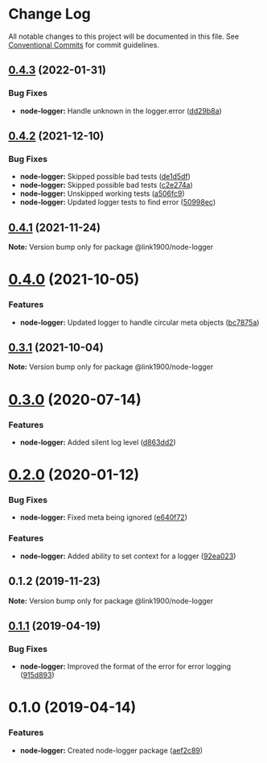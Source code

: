 # Change Log

All notable changes to this project will be documented in this file.
See [Conventional Commits](https://conventionalcommits.org) for commit guidelines.

<a name="0.4.3"></a>
## [0.4.3](https://github.com/projects/link1900/repos/link1900/compare/diff?targetBranch=refs%2Ftags%2F@link1900/node-logger@0.4.2&sourceBranch=refs%2Ftags%2F@link1900/node-logger@0.4.3) (2022-01-31)


### Bug Fixes

* **node-logger:** Handle unknown in the logger.error ([dd29b8a](https://github.com/projects/link1900/repos/link1900/commits/dd29b8a))





<a name="0.4.2"></a>
## [0.4.2](https://github.com/projects/link1900/repos/link1900/compare/diff?targetBranch=refs%2Ftags%2F@link1900/node-logger@0.4.1&sourceBranch=refs%2Ftags%2F@link1900/node-logger@0.4.2) (2021-12-10)


### Bug Fixes

* **node-logger:** Skipped possible bad tests ([de1d5df](https://github.com/projects/link1900/repos/link1900/commits/de1d5df))
* **node-logger:** Skipped possible bad tests ([c2e274a](https://github.com/projects/link1900/repos/link1900/commits/c2e274a))
* **node-logger:** Unskipped working tests ([a506fc9](https://github.com/projects/link1900/repos/link1900/commits/a506fc9))
* **node-logger:** Updated logger tests to find error ([50998ec](https://github.com/projects/link1900/repos/link1900/commits/50998ec))





<a name="0.4.1"></a>
## [0.4.1](https://github.com/projects/link1900/repos/link1900/compare/diff?targetBranch=refs%2Ftags%2F@link1900/node-logger@0.4.0&sourceBranch=refs%2Ftags%2F@link1900/node-logger@0.4.1) (2021-11-24)

**Note:** Version bump only for package @link1900/node-logger





<a name="0.4.0"></a>

# [0.4.0](https://github.com/projects/link1900/repos/link1900/compare/diff?targetBranch=refs%2Ftags%2F@link1900/node-logger@0.3.1&sourceBranch=refs%2Ftags%2F@link1900/node-logger@0.4.0) (2021-10-05)

### Features

- **node-logger:** Updated logger to handle circular meta objects ([bc7875a](https://github.com/projects/link1900/repos/link1900/commits/bc7875a))

<a name="0.3.1"></a>

## [0.3.1](https://github.com/projects/link1900/repos/link1900/compare/diff?targetBranch=refs%2Ftags%2F@link1900/node-logger@0.3.0&sourceBranch=refs%2Ftags%2F@link1900/node-logger@0.3.1) (2021-10-04)

**Note:** Version bump only for package @link1900/node-logger

<a name="0.3.0"></a>

# [0.3.0](https://github.com/projects/link1900/repos/link1900/compare/diff?targetBranch=refs%2Ftags%2F@link1900/node-logger@0.2.0&sourceBranch=refs%2Ftags%2F@link1900/node-logger@0.3.0) (2020-07-14)

### Features

- **node-logger:** Added silent log level ([d863dd2](https://github.com/projects/link1900/repos/link1900/commits/d863dd2))

<a name="0.2.0"></a>

# [0.2.0](https://github.com/projects/link1900/repos/link1900/compare/diff?targetBranch=refs%2Ftags%2F@link1900/node-logger@0.1.2&sourceBranch=refs%2Ftags%2F@link1900/node-logger@0.2.0) (2020-01-12)

### Bug Fixes

- **node-logger:** Fixed meta being ignored ([e640f72](https://github.com/projects/link1900/repos/link1900/commits/e640f72))

### Features

- **node-logger:** Added ability to set context for a logger ([92ea023](https://github.com/projects/link1900/repos/link1900/commits/92ea023))

<a name="0.1.2"></a>

## 0.1.2 (2019-11-23)

**Note:** Version bump only for package @link1900/node-logger

<a name="0.1.1"></a>

## [0.1.1](https://github.com/projects/link1900/repos/link1900/compare/diff?targetBranch=refs%2Ftags%2F@link1900/node-logger@0.1.0&sourceBranch=refs%2Ftags%2F@link1900/node-logger@0.1.1) (2019-04-19)

### Bug Fixes

- **node-logger:** Improved the format of the error for error logging ([915d893](https://github.com/projects/link1900/repos/link1900/commits/915d893))

<a name="0.1.0"></a>

# 0.1.0 (2019-04-14)

### Features

- **node-logger:** Created node-logger package ([aef2c89](https://github.com/projects/link1900/repos/link1900/commits/aef2c89))
